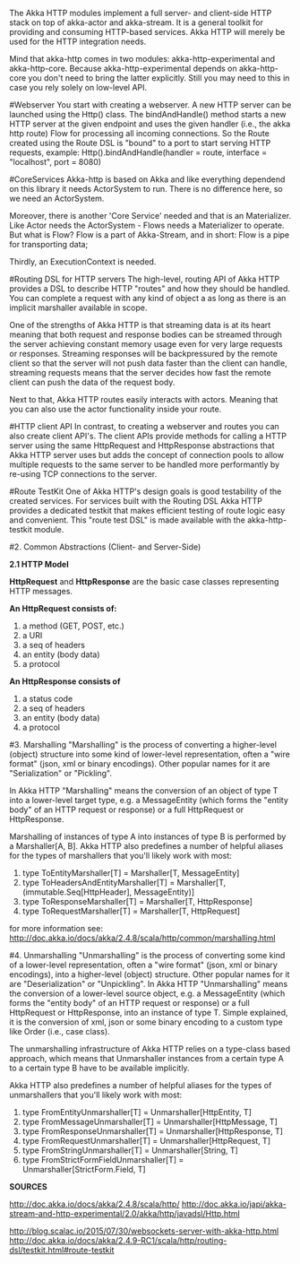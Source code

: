 
The Akka HTTP modules implement a full server- and client-side HTTP stack on top of akka-actor and akka-stream. It is a general toolkit for providing and consuming HTTP-based services. 
Akka HTTP will merely be used for the HTTP integration needs.

Mind that akka-http comes in two modules: akka-http-experimental and akka-http-core. Because akka-http-experimental depends on akka-http-core you don't need to bring the latter explicitly. Still you may need to this in case you rely solely on low-level API.

#Webserver
You start with creating a webserver. A new HTTP server can be launched using the Http() class.
The bindAndHandle() method starts a new HTTP server at the given endpoint and uses the given handler (i.e., the akka http route) Flow
for processing all incoming connections.  So the Route created using the Route DSL is  "bound" to a port to start serving HTTP requests, example:
   Http().bindAndHandle(handler = route, interface = "localhost", port = 8080)

#CoreServices
Akka-http is based on Akka and like everything dependend on this library it needs ActorSystem to run. There is no difference here, so we need an ActorSystem. 

Moreover, there is another 'Core Service' needed and that is an Materializer. Like Actor needs the ActorSystem - Flows needs a Materializer to operate. But what is Flow? Flow is a part of Akka-Stream, and in short: Flow is a pipe for transporting data;

Thirdly, an ExecutionContext is needed. 

#Routing DSL for HTTP servers
The high-level, routing API of Akka HTTP provides a DSL to describe HTTP "routes" and how they should be handled. You can complete a
request with any kind of object a as long as there is an implicit marshaller available in scope.

One of the strengths of Akka HTTP is that streaming data is at its heart meaning that both request and response bodies can be
streamed through the server achieving constant memory usage even for very large requests or responses.
Streaming responses will be backpressured by the remote client so that the server will not push data faster than
the client can handle, streaming requests means that the server decides how fast the remote client can push the data of the request body.

Next to that, Akka HTTP routes easily interacts with actors. Meaning that you can also use the actor functionality inside your route.

#HTTP client API
In contrast, to creating a webserver and routes you can also create client API's. The client APIs provide methods
for calling a HTTP server using the same HttpRequest and HttpResponse abstractions that Akka HTTP server uses
but adds the concept of connection pools to allow multiple requests to the same server to be handled more
performantly by re-using TCP connections to the server.

#Route TestKit
One of Akka HTTP's design goals is good testability of the created services. For services built with the Routing DSL
Akka HTTP provides a dedicated testkit that makes efficient testing of route logic easy and convenient.
This "route test DSL" is made available with the akka-http-testkit module.

#2. Common Abstractions (Client- and Server-Side)

**2.1 HTTP Model**

**HttpRequest** and **HttpResponse** are the basic case classes representing HTTP messages.

**An HttpRequest consists of:**

1. a method (GET, POST, etc.)
2. a URI
3. a seq of headers
4. an entity (body data)
5. a protocol

**An HttpResponse consists of**
1. a status code
2. a seq of headers
3. an entity (body data)
4. a protocol


#3. Marshalling
"Marshalling" is the process of converting a higher-level (object) structure into some kind of lower-level representation, often a "wire format" (json, xml or binary encodings).
Other popular names for it are "Serialization" or "Pickling".

In Akka HTTP "Marshalling" means the conversion of an object of type T into a lower-level target type, e.g. a MessageEntity
(which forms the "entity body" of an HTTP request or response) or a full HttpRequest or HttpResponse.

Marshalling of instances of type A into instances of type B is performed by a Marshaller[A, B].
Akka HTTP also predefines a number of helpful aliases for the types of marshallers that you'll likely work with most:

1. type ToEntityMarshaller[T] = Marshaller[T, MessageEntity]
2. type ToHeadersAndEntityMarshaller[T] = Marshaller[T, (immutable.Seq[HttpHeader], MessageEntity)]
3. type ToResponseMarshaller[T] = Marshaller[T, HttpResponse]
4. type ToRequestMarshaller[T] = Marshaller[T, HttpRequest]

for more information see: http://doc.akka.io/docs/akka/2.4.8/scala/http/common/marshalling.html

#4. Unmarshalling
"Unmarshalling" is the process of converting some kind of a lower-level representation, often a "wire format" (json, xml or binary encodings),
into a higher-level (object) structure. Other popular names for it are "Deserialization" or "Unpickling". In Akka HTTP "Unmarshalling"
means the conversion of a lower-level source object, e.g. a MessageEntity (which forms the "entity body" of an HTTP request or response)
or a full HttpRequest or HttpResponse, into an instance of type T. Simple explained, it is the conversion of xml, json or some
binary encoding to a custom type like Order (i.e., case class).

The unmarshalling infrastructure of Akka HTTP relies on a type-class based approach, which means that Unmarshaller
instances from a certain type A to a certain type B have to be available implicitly.

Akka HTTP also predefines a number of helpful aliases for the types of unmarshallers that you'll likely work with most:
1. type FromEntityUnmarshaller[T] = Unmarshaller[HttpEntity, T]
2. type FromMessageUnmarshaller[T] = Unmarshaller[HttpMessage, T]
3. type FromResponseUnmarshaller[T] = Unmarshaller[HttpResponse, T]
4. type FromRequestUnmarshaller[T] = Unmarshaller[HttpRequest, T]
5. type FromStringUnmarshaller[T] = Unmarshaller[String, T]
6. type FromStrictFormFieldUnmarshaller[T] = Unmarshaller[StrictForm.Field, T]



**SOURCES**

http://doc.akka.io/docs/akka/2.4.8/scala/http/
http://doc.akka.io/japi/akka-stream-and-http-experimental/2.0/akka/http/javadsl/Http.html

http://blog.scalac.io/2015/07/30/websockets-server-with-akka-http.html
http://doc.akka.io/docs/akka/2.4.9-RC1/scala/http/routing-dsl/testkit.html#route-testkit